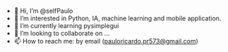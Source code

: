 - 👋 Hi, I’m @selfPaulo
- 👀 I’m interested in Python, IA, machine learning and mobile application.
- 🌱 I’m currently learning pysimplegui
- 💞️ I’m looking to collaborate on ...
- 📫 How to reach me: by email (pauloricardo.pr573@gmail.com)

<!---
selfPaulo/selfPaulo is a ✨ special ✨ repository because its `README.md` (this file) appears on your GitHub profile.
You can click the Preview link to take a look at your changes.
--->
